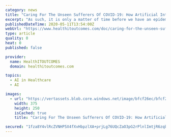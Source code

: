 ```yaml
---
category: news
title: "Caring For The Unseen Sufferers Of COVID-19: How Artificial Intelligence Can Enable Proactive Care And Help Avert An Epidemic Of Preventable Diseases"
excerpt: "As such, it is only a matter of time before we have an epidemic of preventable diseases across the country— that is unless we care for them proactively. We need to shine a light on these patients with unmet medical needs and offer appropriate care before they get sick and show up at our emergency rooms."
publishedDateTime: 2020-05-11T13:54:00Z
webUrl: "https://www.healthitoutcomes.com/doc/caring-for-the-unseen-sufferers-of-covid-how-artificial-intelligence-can-enable-proactive-care-0001"
type: article
quality: 0
heat: 0
published: false

provider:
  name: HealthITOUTCOMES
  domain: healthitoutcomes.com

topics:
  - AI in Healthcare
  - AI

images:
  - url: "https://vertassets.blob.core.windows.net/image/bfcf26ec/bfcf26ec-ef50-4fe1-8ddd-80bde0873b52/375_250-istock_1205872351.jpg"
    width: 375
    height: 250
    isCached: true
    title: "Caring For The Unseen Sufferers Of COVID-19: How Artificial Intelligence Can Enable Proactive Care And Help Avert An Epidemic Of Preventable Diseases"

secured: "1fza8Y4vlRcZVNHP5X4fXvHbpzlXA+prjLg76UQcZaO3pG2rPlnlImtjR6zqbJe2miskMnVPtdW45R1bpFmx0ReHAorL5byw0nwdGmxk0Y0soy2qUbpnI32qXoj4gnT6y2YW7g0DThoZ5xVeiyM/j4xwpqNDudJmKIwWM2motkE849AhUQFIVaWAVJ1TZTBcmxODtt2iTR/QOqlqDkUI/wTgGV1A0TZzG/W3dkKlsh61s1n3p437IZGD5KpvAQl/TuZ4wCij04MWNi5CGUaPQynp8SjTFKlbIUrMpjFc7bQL4vuuCWbc8J6n0SqakqGp;L5GFsQneHPjRJ2jPPPusKw=="
---
```


